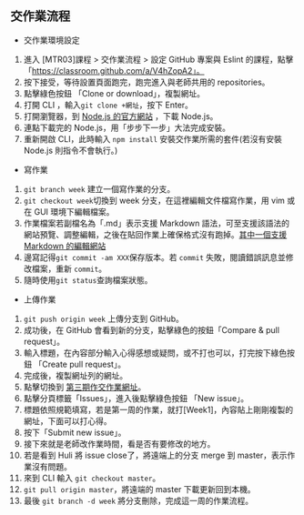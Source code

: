 ﻿## 交作業流程
* 交作業環境設定
1. 進入 [MTR03]課程 > 交作業流程 > 設定 GitHub 專案與 Eslint 的課程，點擊 「https://classroom.github.com/a/V4hZopA2」。
2. 按下接受，等待設置頁面跑完，跑完進入與老師共用的 repositories。
3. 點擊綠色按鈕 「Clone or download」，複製網址。
4. 打開 CLI ，輸入`git clone +網址`，按下 Enter。
5. 打開瀏覽器，到 [Node.js 的官方網站](https://nodejs.org/en/) ，下載 Node.js。
6. 連點下載完的 Node.js，用「步步下一步」大法完成安裝。
7. 重新開啟 CLI，此時輸入 `npm install` 安裝交作業所需的套件(若沒有安裝 Node.js 則指令不會執行。)

* 寫作業
1. `git branch week` 建立一個寫作業的分支。
2. `git checkout week`切換到 week 分支，在這裡編輯文件檔寫作業，用 vim 或在 GUI 環境下編輯檔案。
3. 作業檔案若副檔名為「.md」表示支援 Markdown 語法，可至支援該語法的網站預覽、調整編輯，之後在貼回作業上確保格式沒有跑掉。[其中一個支援 Markdown 的編輯網站](https://markdown-editor.github.io/#)
4. 邊寫記得`git commit -am XXX`保存版本。若 `commit` 失敗，閱讀錯誤訊息並修改檔案，重新 `commit`。
5. 隨時使用`git status`查詢檔案狀態。

* 上傳作業
1. `git push origin week` 上傳分支到 GitHub。
2. 成功後，在 GitHub 會看到新的分支，點擊綠色的按鈕「Compare & pull request」。
3. 輸入標題，在內容部分輸入心得感想或疑問，或不打也可以，打完按下綠色按鈕 「Create pull request」。
4. 完成後，複製網址列的網址。
5. 點擊切換到 [第三期作交作業網址](https://github.com/Lidemy/homeworks-3rd)。
6. 點擊分頁標籤「Issues」，進入後點擊綠色按鈕 「New issue」。
7. 標題依照規範填寫，若是第一周的作業，就打[Week1]，內容貼上剛剛複製的網址，下面可以打心得。
8. 按下「Submit new issue」。
9. 接下來就是老師改作業時間，看是否有要修改的地方。
10. 若是看到 Huli 將 issue close了，將遠端上的分支 merge 到 master，表示作業沒有問題。
11. 來到 CLI 輸入 `git checkout master`。
12. `git pull origin master`，將遠端的 master 下載更新回到本機。
13. 最後  `git branch -d week` 將分支刪除，完成這一周的作業流程。
